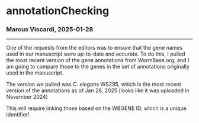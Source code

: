 # annotationChecking
### Marcus Viscardi, 2025-01-28
***
One of the requests from the editors was to ensure that the gene names used in
our manuscript were up-to-date and accurate. To do this, I pulled the most recent
version of the gene annotations from WormBase.org, and I am going to compare those
to the genes in the set of annotations originally used in the manuscript.

The version we pulled was *C. elegans* WS295, which is the most recent version of
the annotations as of Jan 28, 2025 (looks like it was uploaded in November 2024)

This will require linking those based on the WBGENE ID, which is a unique identifier!